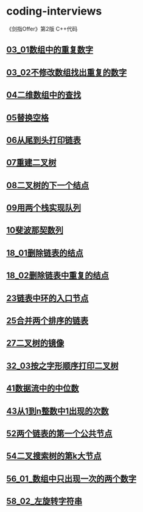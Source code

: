 # coding-interviews
《剑指Offer》第2版 C++代码 

## [03_01数组中的重复数字](03_01_DuplicationInArray/FindDuplication.cpp)
## [03_02不修改数组找出重复的数字](03_02_DuplicationInArrayNoEdit/FindDuplicationNoEdit.cpp)
## [04二维数组中的查找](04_FindInPartiallySortedMatrix/FindInPartiallySortedMatrix.cpp)
## [05替换空格](04_FindInPartiallySortedMatrix/ReplaceSpaces.cpp)
## [06从尾到头打印链表](06_PrintListInReversedOrder/PrintListInReversedOrder.cpp)
## [07重建二叉树](06_PrintListInReversedOrder/ConstructBinaryTree.cpp)
## [08二叉树的下一个结点](08_NextNodeInBinaryTrees/NextNodeInBinaryTrees.cpp)
## [09用两个栈实现队列](09_QueueWithTwoStacks/QueueWithTwoStacks.cpp)
## [10斐波那契数列](10_Fibonacci/Fibonacci.cpp)
## [18_01删除链表的结点](18_01_DeleteDuplicatedNode/DeleteNodeInList.cpp)
## [18_02删除链表中重复的结点](18_02_DeleteDuplicatedNode/DeleteDuplicatedNode.cpp)
## [23链表中环的入口节点](23_EntryNodeInListLoop/EntryNodeInListLoop.cpp)
## [25合并两个排序的链表](25_MergeSortedLists/MergeSortedLists.cpp)
## [27二叉树的镜像](27_MirrorOfBinaryTree/MirrorOfBinaryTree.cpp)
## [32_03按之字形顺序打印二叉树](32_03_PrintTreesInZigzag/PrintTreesInZigzag.cpp)
## [41数据流中的中位数](41_StreamMedian/StreamMedian.cpp)
## [43从1到n整数中1出现的次数](41_StreamMedian/NumberOf1.cpp)
## [52两个链表的第一个公共节点](52_FirstCommonNodesInLists/FirstCommonNodesInLists.cpp)
## [54二叉搜索树的第k大节点](54_KthNodeInBST/KthNodeInBST.cpp)
## [56_01_数组中只出现一次的两个数字](56_01_NumbersAppearOnce/NumbersAppearOnce.cpp)
## [58_02_左旋转字符串](58_02_LeftRotateString/LeftRotateString.cpp)